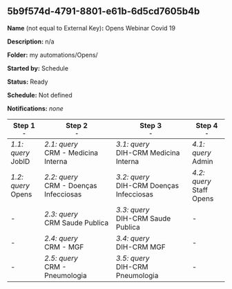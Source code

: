 ## 5b9f574d-4791-8801-e61b-6d5cd7605b4b

**Name** (not equal to External Key)**:** Opens Webinar Covid 19


**Description:** n/a

**Folder:** my automations/Opens/

**Started by:** Schedule

**Status:** Ready

**Schedule:** Not defined

**Notifications:** _none_


| Step 1<br>_<small>-</small>_ | Step 2<br>_<small>-</small>_ | Step 3<br>_<small>-</small>_ | Step 4<br>_<small>-</small>_ |
| --- | --- | --- | --- |
| _1.1: query_<br>JobID | _2.1: query_<br>CRM - Medicina Interna | _3.1: query_<br>DIH-CRM Medicina Interna | _4.1: query_<br>Admin |
| _1.2: query_<br>Opens | _2.2: query_<br>CRM - Doenças Infecciosas | _3.2: query_<br>DIH-CRM Doenças Infecciosas | _4.2: query_<br>Staff Opens |
| - | _2.3: query_<br>CRM Saude Publica | _3.3: query_<br>DIH-CRM Saude Publica | - |
| - | _2.4: query_<br>CRM - MGF | _3.4: query_<br>DIH-CRM MGF | - |
| - | _2.5: query_<br>CRM - Pneumologia | _3.5: query_<br>DIH-CRM Pneumologia | - |
